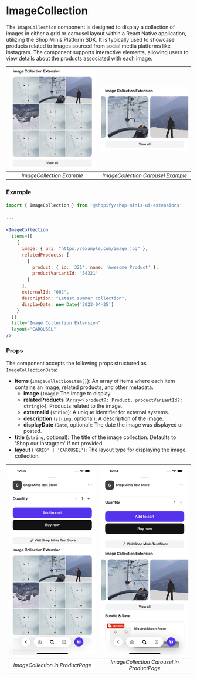 # ImageCollection

The `ImageCollection` component is designed to display a collection of images in either a grid or carousel layout within a React Native application, utilizing the Shop Minis Platform SDK. It is typically used to showcase products related to images sourced from social media platforms like Instagram. The component supports interactive elements, allowing users to view details about the products associated with each image.

| <img src="../../assets/extensions/image-collection.png" alt="Example of BundleCollection" width="390" /> | <img src="../../assets/extensions/image-collection-carousel.png" alt="Example of BundleCollection" width="390" /> |
|:----------------------------------------------------------------------------:|:----------------------------------------------------------------------------------:|
| *ImageCollection Example*                                                   | *ImageCollection Carousel Example*                                                |

### Example
```jsx
import { ImageCollection } from '@shopify/shop-minis-ui-extensions'

...

<ImageCollection
  items={[
    {
      image: { uri: "https://example.com/image.jpg" },
      relatedProducts: [
        {
          product: { id: '321', name: 'Awesome Product' },
          productVariantId: '54321'
        }
      ],
      externalId: "002",
      description: "Latest summer collection",
      displayDate: new Date('2023-04-25')
    }
  ]}
  title="Image Collection Extension"
  layout="CAROUSEL"
/>
```
### Props
The component accepts the following props structured as `ImageCollectionData`:

- **items** (`ImageCollectionItem[]`): An array of items where each item contains an image, related products, and other metadata.
  - **image** (`Image`): The image to display.
  - **relatedProducts** (`Array<{product?: Product, productVariantId?: string}>`): Products related to the image.
  - **externalId** (`string`): A unique identifier for external systems.
  - **description** (`string`, optional): A description of the image.
  - **displayDate** (`Date`, optional): The date the image was displayed or posted.
- **title** (`string`, optional): The title of the image collection. Defaults to 'Shop our Instagram' if not provided.
- **layout** (`'GRID' | 'CAROUSEL'`): The layout type for displaying the image collection.

| <img src="../../assets/extensions/image-collection-full.png" alt="Example of ImageCollection" width="390" /> | <img src="../../assets/extensions/image-collection-carousel-full.png" alt="Example of ImageCollection" width="390" /> |
|:--------------------------------------------------------------------------------------:|:------------------------------------------------------------------------------------------------:|
| *ImageCollection in ProductPage*                                                         | *ImageCollection Carousel in ProductPage*                                                          |
